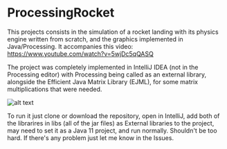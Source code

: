 # ProcessingRocket

This projects consists in the simulation of a rocket landing with its physics engine written from scratch, and the graphics implemented in Java/Processing. It accompanies this video: https://www.youtube.com/watch?v=5wjDc5qQASQ

The project was completely implemented in IntelliJ IDEA (not in the Processing editor) with Processing being called as an external library, alongside the Efficient Java Matrix Library (EJML), for some matrix multiplications that were needed.

![alt text](https://github.com/dokasov/ProcessingRocket/blob/master/pic.png)

To run it just clone or download the repository, open in IntelliJ, add both of the librarires in libs (all of the jar files) as External libraries to the project, may need to set it as a Java 11 project, and run normally. Shouldn't be too hard. If there's any problem just let me know in the Issues.
